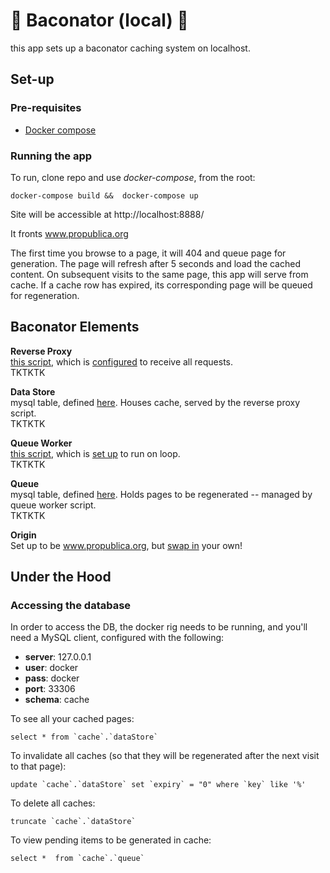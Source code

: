 # 🥓 Baconator (local) 🥓

this app sets up a baconator caching system on localhost. 

## Set-up

### Pre-requisites
 - [Docker compose](https://docs.docker.com/compose/install/)

### Running the app  
To run, clone repo and use *docker-compose*, from the root:

`docker-compose build &&  docker-compose up`

Site will be accessible at http://localhost:8888/

It fronts www.propublica.org

The first time you browse to a page, it will 404 and queue page for generation. The page will refresh after 5 seconds and load the cached content. On subsequent visits to the same page, this app will serve from cache. If a cache row has expired, its corresponding page will be queued for regeneration.

## Baconator Elements

**Reverse Proxy**  
[this script](https://github.com/propublica/fakenator/blob/master/src/reverseProxy.php), which is [configured](https://github.com/propublica/fakenator/blob/master/src/.htaccess) to receive all requests.  
TKTKTK   

**Data Store**  
mysql table, defined [here](https://github.com/propublica/fakenator/blob/master/createTables.sql#L5). Houses cache, served by the reverse proxy script.  
TKTKTK   

**Queue Worker**  
[this script](https://github.com/propublica/fakenator/blob/master/src/queueWorker.php), which is [set up](https://github.com/propublica/fakenator/blob/master/entrypoint.sh#L12) to run on loop.  
TKTKTK   

**Queue**  
mysql table, defined [here](https://github.com/propublica/fakenator/blob/master/createTables.sql#L15). Holds pages to be regenerated -- managed by queue worker script.  
TKTKTK   

**Origin**  
Set up to be www.propublica.org, but [swap in](https://github.com/propublica/fakenator/blob/master/src/queueWorker.php#L93) your own!   


## Under the Hood

### Accessing the database
In order to access the DB, the docker rig needs to be running, and you'll need a MySQL client, configured with the following:  
 - **server**: 127.0.0.1
 - **user**: docker
 - **pass**: docker
 - **port**: 33306
 - **schema**: cache

To see all your cached pages:
```
select * from `cache`.`dataStore`
```

To invalidate all caches (so that they will be regenerated after the next visit to that page):
```
update `cache`.`dataStore` set `expiry` = "0" where `key` like '%'
```

To delete all caches:
```
truncate `cache`.`dataStore`
```

To view pending items to be generated in cache:
```
select *  from `cache`.`queue`
```



